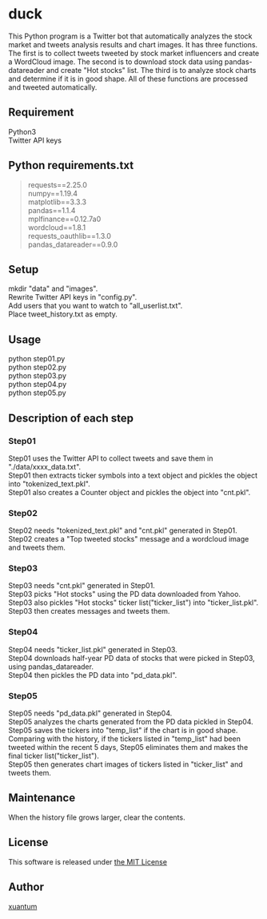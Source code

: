 # duck
This Python program is a Twitter bot that automatically analyzes the stock market and tweets analysis results and chart images. It has three functions. The first is to collect tweets tweeted by stock market influencers and create a WordCloud image. The second is to download stock data using pandas-datareader and create "Hot stocks" list. The third is to analyze stock charts and determine if it is in good shape. All of these functions are processed and tweeted automatically.

## Requirement
Python3  
Twitter API keys  

## Python requirements.txt
>requests==2.25.0  
>numpy==1.19.4  
>matplotlib==3.3.3  
>pandas==1.1.4  
>mplfinance==0.12.7a0  
>wordcloud==1.8.1  
>requests_oauthlib==1.3.0  
>pandas_datareader==0.9.0  

## Setup
mkdir "data" and "images".  
Rewrite Twitter API keys in "config.py".  
Add users that you want to watch to "all_userlist.txt".  
Place tweet_history.txt as empty.  

## Usage
python step01.py  
python step02.py  
python step03.py  
python step04.py  
python step05.py  

## Description of each step
### Step01
Step01 uses the Twitter API to collect tweets and save them in "./data/xxxx_data.txt".  
Step01 then extracts ticker symbols into a text object and pickles the object into "tokenized_text.pkl".  
Step01 also creates a Counter object and pickles the object into "cnt.pkl".  
### Step02
Step02 needs "tokenized_text.pkl" and "cnt.pkl" generated in Step01.  
Step02 creates a "Top tweeted stocks" message and a wordcloud image and tweets them.  
### Step03
Step03 needs "cnt.pkl" generated in Step01.  
Step03 picks "Hot stocks" using the PD data downloaded from Yahoo.  
Step03 also pickles "Hot stocks" ticker list("ticker_list") into "ticker_list.pkl".  
Step03 then creates messages and tweets them.  
### Step04
Step04 needs "ticker_list.pkl" generated in Step03.  
Step04 downloads half-year PD data of stocks that were picked in Step03, using pandas_datareader.  
Step04 then pickles the PD data into "pd_data.pkl".  
### Step05
Step05 needs "pd_data.pkl" generated in Step04.  
Step05 analyzes the charts generated from the PD data pickled in Step04.  
Step05 saves the tickers into "temp_list" if the chart is in good shape.  
Comparing with the history, if the tickers listed in "temp_list" had been tweeted within the recent 5 days, Step05 eliminates them and makes the final ticker list("ticker_list").  
Step05 then generates chart images of tickers listed in "ticker_list" and tweets them.  

## Maintenance
When the history file grows larger, clear the contents.

## License
This software is released under [the MIT License](https://opensource.org/licenses/mit-license.php)

## Author
[xuantum](https://github.com/xuantum)
